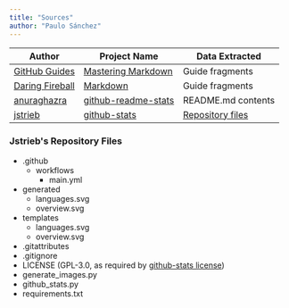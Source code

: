 ```yaml
---
title: "Sources"
author: "Paulo Sánchez"
---
```


Author | Project Name | Data Extracted
------ | ------------ | --------------
[GitHub Guides](https://guides.github.com/) | [Mastering Markdown](https://guides.github.com/features/mastering-markdown/) | Guide fragments
[Daring Fireball](https://daringfireball.net/) | [Markdown](https://daringfireball.net/projects/markdown/) | Guide fragments
[anuraghazra](https://github.com/anuraghazra/) | [github-readme-stats](https://github.com/anuraghazra/github-readme-stats/) | README.md contents
[jstrieb](https://github.com/jstrieb/) | [github-stats](https://github.com/anuraghazra/github-readme-stats/) | [Repository files](#jstriebs-repository-files)

### Jstrieb's Repository Files

* .github
  * workflows
    * main.yml
* generated
  * languages.svg
  * overview.svg
* templates
  * languages.svg
  * overview.svg
* .gitattributes
* .gitignore
* LICENSE (GPL-3.0, as required by [github-stats license](https://github.com/jstrieb/github-stats/blob/master/LICENSE/))
* generate_images.py
* github_stats.py
* requirements.txt
